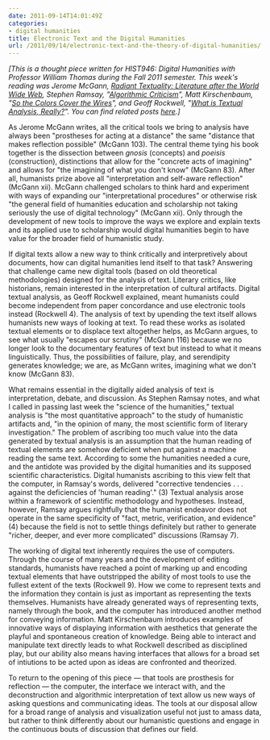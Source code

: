 ```yaml
---
date: 2011-09-14T14:01:49Z
categories:
- digital humanities
title: Electronic Text and the Digital Humanities
url: /2011/09/14/electronic-text-and-the-theory-of-digital-humanities/
---
```


*[This is a thought piece written for HIST946: Digital Humanities with Professor William Thomas during the Fall 2011 semester. This week's reading was Jerome McGann, [Radiant Textuality: Literature after the World Wide Web](http://www.amazon.com/Radiant-Textuality-Literature-after-World/dp/0312293526), Stephen Ramsay, "[Algorithmic Criticism](http://www.digitalhumanities.org/companion/view?docId=blackwell/9781405148641/9781405148641.xml&chunk.id=ss1-6-7)", Matt Kirschenbaum, "[So the Colors Cover the Wires](http://www.digitalhumanities.org/companion/view?docId=blackwell/9781405103213/9781405103213.xml&doc.view=print&chunk.id=ss1-5-4&toc.depth=1&toc.id=0)", and Geoff Rockwell, "[What is Textual Analysis, Really?](http://www.geoffreyrockwell.com/publications.html)". You can find related posts [here](http://jasonheppler.org/the-digital-humanities-seminar.html).]*

As Jerome McGann writes, all the critical tools we bring to analysis have always been "prostheses for acting at a distance" the same "distance that makes reflection possible" (McGann 103). The central theme tying his book together is the dissection between *gnosis* (concepts) and *poeisis* (construction), distinctions that allow for the "concrete acts of imagining" and allows for "the imagining of what you don't know" (McGann 83). After all, humanists prize above all "interpretation and self-aware reflection" (McGann xii). McGann challenged scholars to think hard and experiment with ways of expanding our "interpretational procedures" or otherwise risk "the general field of humanities education and scholarship not taking seriously the use of digital technology" (McGann xii). Only through the development of new tools to improve the ways we explore and explain texts and its applied use to scholarship would digital humanities begin to have value for the broader field of humanistic study.

If digital texts allow a new way to think critically and interpretively about documents, how can digital humanities lend itself to that task? Answering that challenge came new digital tools (based on old theoretical methodologies) designed for the analysis of text. Literary critics, like historians, remain interested in the interpretation of cultural artifacts. Digital textual analysis, as Geoff Rockwell explained, meant humanists could become independent from paper concordance and use electronic tools instead (Rockwell 4). The analysis of text by upending the text itself allows humanists new ways of looking at text. To read these works as isolated textual elements or to displace text altogether helps, as McGann argues, to see what usually "escapes our scrutiny" (McGann 116) because we no longer look to the documentary features of text but instead to what it means linguistically. Thus, the possibilities of failure, play, and serendipity generates knowledge; we are, as McGann writes, imagining what we don't know (McGann 83).

What remains essential in the digitally aided analysis of text is interpretation, debate, and discussion. As Stephen Ramsay notes, and what I called in passing last week the "science of the humanities," textual analysis is "the most quantitative approach" to the study of humanistic artifacts and, "in the opinion of many, the most scientific form of literary investigation." The problem of ascribing too much value into the data generated by textual analysis is an assumption that the human reading of textual elements are somehow deficient when put against a machine reading the same text. According to some the humanities needed a cure, and the antidote was provided by the digital humanities and its supposed scientific characteristics. Digital humanists ascribing to this view felt that the computer, in Ramsay's words, delivered "corrective tendencies . . . against the deficiencies of 'human reading'." (3) Textual analysis arose within a framework of scientific methodology and hypotheses. Instead, however, Ramsay argues rightfully that the humanist endeavor does not operate in the same specificity of "fact, metric, verification, and evidence" (4) because the field is not to settle things definitely but rather to generate "richer, deeper, and ever more complicated" discussions (Ramsay 7).

The working of digital text inherently requires the use of computers. Through the course of many years and the development of editing standards, humanists have reached a point of marking up and encoding textual elements that have outstripped the ability of most tools to use the fullest extent of the texts (Rockwell 9). How we come to represent texts and the information they contain is just as important as representing the texts themselves. Humanists have already generated ways of representing texts, namely through the book, and the computer has introduced another method for conveying information. Matt Kirschenbaum introduces examples of innovative ways of displaying information with aesthetics that generate the playful and spontaneous creation of knowledge. Being able to interact and manipulate text directly leads to what Rockwell described as disciplined play, but our ability also means having interfaces that allows for a broad set of intiutions to be acted upon as ideas are confronted and theorized.

To return to the opening of this piece — that tools are prosthesis for reflection — the computer, the interface we interact with, and the deconstruction and algorithmic interpretation of text allow us new ways of asking questions and communicating ideas. The tools at our disposal allow for a broad range of analysis and visualization useful not just to amass data, but rather to think differently about our humanistic questions and engage in the continuous bouts of discussion that defines our field.
